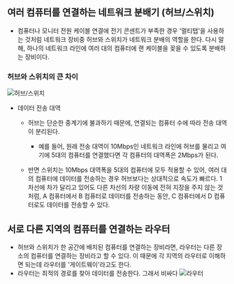 ## 여러 컴퓨터를 연결하는 네트워크 분배기 (허브/스위치)
- 컴퓨터나 모니터 전원 케이블 연결에 전기 콘센트가 부족한 경우 '멀티탭'을 사용하는 것처럼 네트워크 장비중 허브와 스위치가 네트워크 분배의 역할을 한다. 다시 말해, 하나의 네트워크 라인에 여러 대의 컴퓨터에 랜 케이블을 꽂을 수 있도록 분배하는 장비이다.

### 허브와 스위치의 큰 차이
![허브/스위치](https://it.donga.com/files/2010/10/15/03_1.jpg)
- 데이터 전송 대역
  - 허브는 단순한 중계기에 불과하기 때문에, 연결되는 컴퓨터 수에 따라 전송 대역이 분리된다.
    - 예를 들어, 원래 전송 대역이 10Mbps인 네트워크 라인에 허브를 물리고 여기에 5대의 컴퓨터를 연결했다면 각 컴퓨터의 대역폭은 2Mbps가 된다.
  
  - 반면 스위치는 10Mbps 대역폭을 5대의 컴퓨터에 모두 적용할 수 있어, 여러 대의 컴퓨터에 데이터를 전송하는 경우 허브보다는 상대적으로 속도가 빠르다. 1차선에 차가 달리고 있어도 다른 차선의 차량 이동에 전혀 지장을 주지 않는 것처럼, A 컴퓨터에서 B 컴퓨터로 데이터를 전송하는 동안, C 컴퓨터에서 D 컴퓨터로도 데이터를 전송할 수 있다.
  
## 서로 다른 지역의 컴퓨터를 연결하는 라우터
- 허브와 스위치가 한 공간에 배치된 컴퓨터를 연결하는 장비라면, 라우터는 다른 장소의 컴퓨터를 연결하는 장비라고 할 수 있다. 이 때문에 각 지역의 라우터로 이해하면 되는데 라우터를 '게이트웨이'라고도 한다.
- 라우터는 최적의 경로를 찾아 데이터를 전송한다. 그래서 비싸다
![라우터](https://it.donga.com/files/2010/10/15/05_1.jpg)

